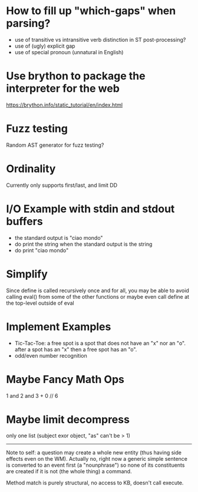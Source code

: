 # How to fill up "which-gaps" when parsing?
- use of transitive vs intransitive verb distinction in ST post-processing?
- use of (ugly) explicit gap
- use of special pronoun (unnatural in English)

# Use brython to package the interpreter for the web
https://brython.info/static_tutorial/en/index.html

# Fuzz testing
Random AST generator for fuzz testing?

# Ordinality
Currently only supports first/last, and limit DD

# I/O Example with stdin and stdout buffers
- the standard output is "ciao mondo"
- do print the string when the standard output is the string
- do print "ciao mondo"

# Simplify
Since define is called recursively once and for all, you may be able to avoid calling eval() from some of the other functions or maybe even call define at the top-level outside of eval

# Implement Examples
- Tic-Tac-Toe: a free spot is a spot that does not have an "x" nor an "o". after a spot has an "x" then a free spot has an "o".
- odd/even number recognition

# Maybe Fancy Math Ops
1 and 2 and 3 + 0 // 6

# Maybe limit decompress
only one list (subject exor object, "as" can't be > 1)

---------------------
Note to self: a question may create a whole new entity (thus having side effects even on the WM). Actually no, right now a generic simple sentence is converted to an event first (a "nounphrase") so none of its constituents are created if it is not (the whole thing) a command.

Method match is purely structural, no access to KB, doesn't call execute.